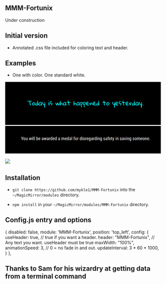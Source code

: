 ## MMM-Fortunix

Under construction

## Initial version


* Annotated .css file included for coloring text and header.

## Examples

* One with color. One standard white.

![](images/2.PNG) ![](images/1.PNG)

![](images/3.png)

## Installation

* `git clone https://github.com/mykle1/MMM-Fortunix` into the `~/MagicMirror/modules` directory.

* `npm install` in your `~/MagicMirror/modules/MMM-Fortunix` directory.


## Config.js entry and options

{
disabled: false,
module: 'MMM-Fortunix',
position: 'top_left',
config: {
    useHeader: true,           // true if you want a header.
    header: "MMM-Fortunix",    // Any text you want. useHeader must be true
    maxWidth: "100%",
    animationSpeed: 3,         // 0 = no fade in and out.
    updateInterval: 3 * 60 * 1000,
}
},

## Thanks to Sam for his wizardry at getting data from a terminal command
